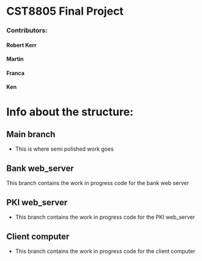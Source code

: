 # CST8805 Final Project
### Contributors: 
#### Robert Kerr 
#### Martin
#### Franca
#### Ken

# Info about the structure:

## Main branch
 - This is where semi polished work goes 
## Bank web_server
This branch contains the work in progress code for the bank web server

## PKI web_server
 - This branch contains the work in progress code for the PKI web_server
 
## Client computer
 - This branch contains the work in progress code for the client computer
